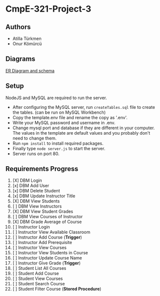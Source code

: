 # CmpE-321-Project-3

## Authors

- Atilla Türkmen
- Onur Kömürcü

## Diagrams

[ER Diagram and schema](https://lucid.app/lucidchart/f27aa4db-048f-4fcf-9c62-b2c53b1234fe/edit)

## Setup

NodeJS and MySQL are required to run the server.

- After configuring the MySQL server, run `createTables.sql` file to create the tables. (can be run on MySQL Workbench)
- Copy the template.env file and rename the copy as '.env'.
- Write your MySQL password and username in .env.
- Change mysql port and database if they are different in your computer. The values in the template are default values and you probably don't need to change them.
- Run `npm install` to install required packages.
- Finally type `node server.js` to start the server.
- Server runs on port 80.

## Requirements Progress

1. [X] DBM Login
2. [x] DBM Add User
3. [x] DBM Delete Student
4. [x] DBM Update Instructor Title
5. [X] DBM View Students
6. [ ] DBM View Instructors
7. [X] DBM View Student Grades
8. [ ] DBM View Courses of Instructor
9. [X] DBM Grade Average of Course
10. [ ] Instructor Login
11. [ ] Instructor View Available Classroom
12. [ ] Instructor Add Course (**Trigger**)
13. [ ] Instructor Add Prerequisite
14. [ ] Instructor View Courses
15. [ ] Instructor View Students in Course
16. [ ] Instructor Update Course Name
17. [ ] Instructor Give Grade (**Trigger**)
18. [ ] Student List All Courses
19. [ ] Student Add Course
20. [ ] Student View Courses
21. [ ] Student Search Course
22. [ ] Student Filter Course (**Stored Procedure**)
